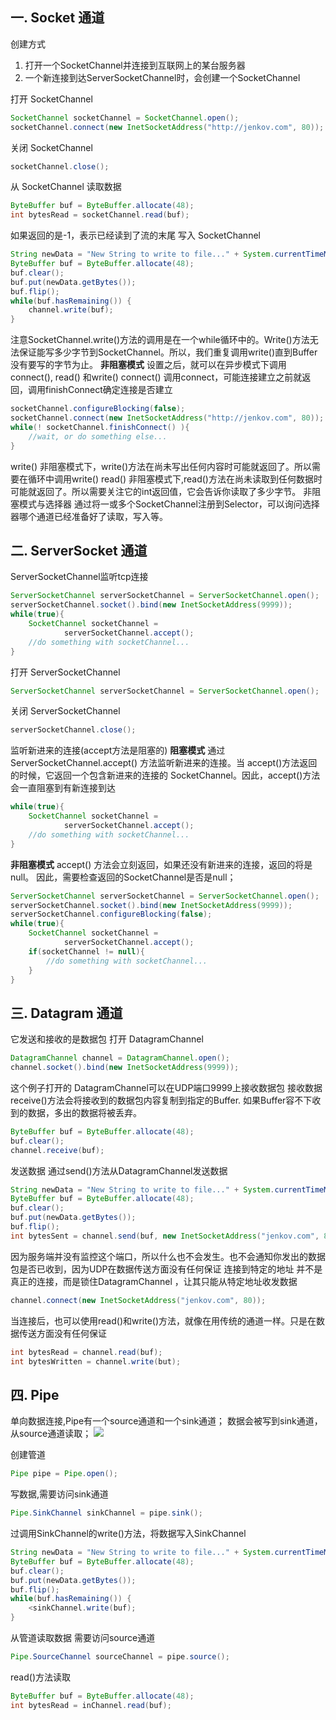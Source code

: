 ## 一. Socket 通道
创建方式
1. 打开一个SocketChannel并连接到互联网上的某台服务器
2. 一个新连接到达ServerSocketChannel时，会创建一个SocketChannel

打开 SocketChannel 

```java
SocketChannel socketChannel = SocketChannel.open();
socketChannel.connect(new InetSocketAddress("http://jenkov.com", 80));
```
关闭 SocketChannel 

```java
socketChannel.close();  
```
从 SocketChannel 读取数据 

```java
ByteBuffer buf = ByteBuffer.allocate(48);
int bytesRead = socketChannel.read(buf);
```
如果返回的是-1，表示已经读到了流的末尾
写入 SocketChannel 

```java
String newData = "New String to write to file..." + System.currentTimeMillis();
ByteBuffer buf = ByteBuffer.allocate(48);
buf.clear();
buf.put(newData.getBytes());
buf.flip();
while(buf.hasRemaining()) {
    channel.write(buf);
}
```
注意SocketChannel.write()方法的调用是在一个while循环中的。Write()方法无法保证能写多少字节到SocketChannel。所以，我们重复调用write()直到Buffer没有要写的字节为止。
**非阻塞模式**
设置之后，就可以在异步模式下调用connect(), read() 和write()
connect() 
调用connect，可能连接建立之前就返回，调用finishConnect确定连接是否建立

```java
socketChannel.configureBlocking(false);
socketChannel.connect(new InetSocketAddress("http://jenkov.com", 80));
while(! socketChannel.finishConnect() ){
    //wait, or do something else...
}
```
write()
非阻塞模式下，write()方法在尚未写出任何内容时可能就返回了。所以需要在循环中调用write()
read()
非阻塞模式下,read()方法在尚未读取到任何数据时可能就返回了。所以需要关注它的int返回值，它会告诉你读取了多少字节。
非阻塞模式与选择器 
通过将一或多个SocketChannel注册到Selector，可以询问选择器哪个通道已经准备好了读取，写入等。

## 二. ServerSocket 通道
ServerSocketChannel监听tcp连接

```java
ServerSocketChannel serverSocketChannel = ServerSocketChannel.open();
serverSocketChannel.socket().bind(new InetSocketAddress(9999));
while(true){
    SocketChannel socketChannel =
            serverSocketChannel.accept();
    //do something with socketChannel...
}
```
打开 ServerSocketChannel 

```java
ServerSocketChannel serverSocketChannel = ServerSocketChannel.open();
```
关闭 ServerSocketChannel 

```java
serverSocketChannel.close();
```
监听新进来的连接(accept方法是阻塞的)
**阻塞模式**
通过 ServerSocketChannel.accept() 方法监听新进来的连接。当 accept()方法返回的时候，它返回一个包含新进来的连接的 SocketChannel。因此，accept()方法会一直阻塞到有新连接到达

```java
while(true){
    SocketChannel socketChannel =
            serverSocketChannel.accept();
    //do something with socketChannel...
}
```

**非阻塞模式**
accept() 方法会立刻返回，如果还没有新进来的连接，返回的将是null。 因此，需要检查返回的SocketChannel是否是null；

```java
ServerSocketChannel serverSocketChannel = ServerSocketChannel.open();
serverSocketChannel.socket().bind(new InetSocketAddress(9999));
serverSocketChannel.configureBlocking(false);
while(true){
    SocketChannel socketChannel =
            serverSocketChannel.accept();
    if(socketChannel != null){
        //do something with socketChannel...
    }
}
```

## 三. Datagram 通道
它发送和接收的是数据包
打开 DatagramChannel 

```java
DatagramChannel channel = DatagramChannel.open();
channel.socket().bind(new InetSocketAddress(9999));
```
这个例子打开的 DatagramChannel可以在UDP端口9999上接收数据包
接收数据
receive()方法会将接收到的数据包内容复制到指定的Buffer. 如果Buffer容不下收到的数据，多出的数据将被丢弃。
 
```java
ByteBuffer buf = ByteBuffer.allocate(48);
buf.clear();
channel.receive(buf);
```
发送数据 
通过send()方法从DatagramChannel发送数据

```java
String newData = "New String to write to file..." + System.currentTimeMillis();
ByteBuffer buf = ByteBuffer.allocate(48);
buf.clear();
buf.put(newData.getBytes());
buf.flip();
int bytesSent = channel.send(buf, new InetSocketAddress("jenkov.com", 80));
```
因为服务端并没有监控这个端口，所以什么也不会发生。也不会通知你发出的数据包是否已收到，因为UDP在数据传送方面没有任何保证
连接到特定的地址 
并不是真正的连接，而是锁住DatagramChannel ，让其只能从特定地址收发数据

```java
channel.connect(new InetSocketAddress("jenkov.com", 80));
```
当连接后，也可以使用read()和write()方法，就像在用传统的通道一样。只是在数据传送方面没有任何保证

```java
int bytesRead = channel.read(buf);  
int bytesWritten = channel.write(but); 
```

## 四. Pipe
单向数据连接,Pipe有一个source通道和一个sink通道；
数据会被写到sink通道，从source通道读取；
![](http://dl2.iteye.com/upload/attachment/0096/5625/6094cf4e-cc1f-3f90-a185-5854daf930ec.bmp)

创建管道

```java
Pipe pipe = Pipe.open();
```
写数据,需要访问sink通道

```java
Pipe.SinkChannel sinkChannel = pipe.sink();
```
过调用SinkChannel的write()方法，将数据写入SinkChannel

```java
String newData = "New String to write to file..." + System.currentTimeMillis();
ByteBuffer buf = ByteBuffer.allocate(48);
buf.clear();
buf.put(newData.getBytes());
buf.flip();
while(buf.hasRemaining()) {
    <sinkChannel.write(buf);
}
```
从管道读取数据 
需要访问source通道

```java
Pipe.SourceChannel sourceChannel = pipe.source();
```
read()方法读取

```java
ByteBuffer buf = ByteBuffer.allocate(48);
int bytesRead = inChannel.read(buf);
```